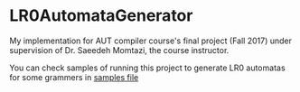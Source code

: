 # LR0AutomataGenerator
My implementation for AUT compiler course's final project (Fall 2017) under supervision of Dr. Saeedeh Momtazi, the course instructor.

You can check samples of running this project to generate LR0 automatas for some grammers in [samples file](https://github.com/mohamad-amin/LR0AutomataGenerator/blob/master/SAMPLES.md)
